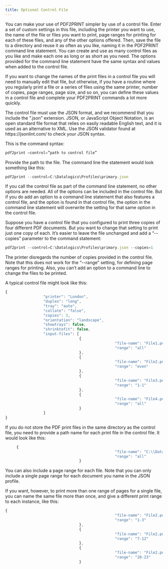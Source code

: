 ```yaml
---
title: Optional Control File
---
```


You can make your use of PDF2PRINT simpler by use of a control file. Enter a set of custom settings in this file, including the printer you want to use, the name of the file or files you want to print, page ranges for printing for each of these files, and any of the other options offered. Then, save the file to a directory and reuse it as often as you like, naming it in the PDF2PRINT command line statement. You can create and use as many control files as you like and make each one as long or as short as you need. The options provided for the command line statement have the same syntax and values when added to the control file.

If you want to change the names of the print files in a control file you will need to manually edit that file, but otherwise, if you have a routine where you regularly print a file or a series of files using the same printer, number of copies, page ranges, page size, and so on, you can define these values in a control file and complete your PDF2PRINT commands a lot more quickly.

The control file must use the JSON format, and we recommend that you include the “.json” extension. JSON, or JavaScript Object Notation, is an open standard file format that relies on easily readable English text, and it is used as an alternative to XML. Use the JSON validator found at https\://jsonlint.com/ to check your JSON syntax.

This is the command syntax:

```js
pdf2print –control=”path to control file”
```

Provide the path to the file. The command line the statement would look something like this:

```js
pdf2print --control=C:\Datalogics\Profiles\primary.json
```

If you call the control file as part of the command line statement, no other options are needed. All of the options can be included in the control file. But if you do add an option to a command line statement that also features a control file, and the option is found in that control file, the option in the command line statement will overwrite the setting for that same option in the control file.

Suppose you have a control file that you configured to print three copies of four different PDF documents. But you want to change that setting to print just one copy of each. It’s easier to leave the file unchanged and add a “--copies” parameter to the command statement:

```js
pdf2print --control=C:\Datalogics\Profiles\primary.json --copies=1
```

The printer disregards the number of copies provided in the control file. Note that this does not work for the “--range” setting, for defining page ranges for printing. Also, you can’t add an option to a command line to change the files to be printed.

A typical control file might look like this:

```js
{
				 "printer": "London",
				 "duplex": "long",
				 "tray": "auto",
				 "collate": "false",
				 "copies": 3,
				 "orientation": "landscape",
				 "showtrays": false,
				 "shrinktofit": false,
				 "input-files": [
								 {
												 "file-name": "File1.pdf",
												 "range": "all"
								 },
								 {
												 "file-name": "File2.pdf",
												 "range": "even"
								 },
								 {
												 "file-name": "File3.pdf",
												 "range": "1-1"
								 },
								 {
												 "file-name": "File4.pdf",
												 "range": "all"
								 }
				 ]
}
```

If you do not store the PDF print files in the same directory as the control file, you need to provide a path name for each print file in the control file. It would look like this:

```js
	 {
												 "file-name": "C:\\Datalogics\\Print\\File4.pdf",
												 "range": "all"
								 }
```

You can also include a page range for each file. Note that you can only include a single page range for each document you name in the JSON profile.

If you want, however, to print more than one range of pages for a single file, you can name the same file more than once, and give a different print range to each instance, like this:

```js
{
												 "file-name": "File2.pdf",
												 "range": "1-3"
								 },
								 {
												 "file-name": "File2.pdf",
												 "range": "7-12"
								 },
								 {
												 "file-name": "File2.pdf",
												 "range": "20-23"
								 }
```
